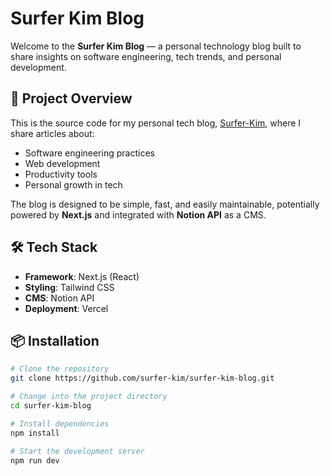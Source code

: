# Surfer Kim Blog

Welcome to the **Surfer Kim Blog** — a personal technology blog built to share insights on software engineering, tech trends, and personal development.

## 🚀 Project Overview

This is the source code for my personal tech blog, [Surfer-Kim](https://github.com/surfer-kim), where I share articles about:

- Software engineering practices
- Web development
- Productivity tools
- Personal growth in tech

The blog is designed to be simple, fast, and easily maintainable, potentially powered by **Next.js** and integrated with **Notion API** as a CMS.

## 🛠️ Tech Stack

- **Framework**: Next.js (React)
- **Styling**: Tailwind CSS
- **CMS**: Notion API
- **Deployment**: Vercel

## 📦 Installation

```bash
# Clone the repository
git clone https://github.com/surfer-kim/surfer-kim-blog.git

# Change into the project directory
cd surfer-kim-blog

# Install dependencies
npm install

# Start the development server
npm run dev
